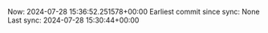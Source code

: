 Now: 2024-07-28 15:36:52.251578+00:00 Earliest commit since sync: None Last sync: 2024-07-28 15:30:44+00:00
